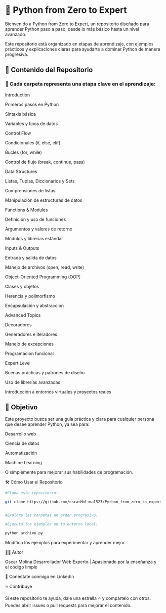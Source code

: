 <h1 align="left">🐍 Python from Zero to Expert</h1>

Bienvenido a Python from Zero to Expert, un repositorio diseñado para aprender Python paso a paso, desde lo más básico hasta un nivel avanzado.

Este repositorio está organizado en etapas de aprendizaje, con ejemplos prácticos y explicaciones claras para ayudarte a dominar Python de manera progresiva.

<h2>📌 Contenido del Repositorio</h2>

<h3>🔹 Cada carpeta representa una etapa clave en el aprendizaje:</h3>

Introduction

Primeros pasos en Python

Sintaxis básica

Variables y tipos de datos

Control Flow

Condicionales (if, else, elif)

Bucles (for, while)

Control de flujo (break, continue, pass)

Data Structures

Listas, Tuplas, Diccionarios y Sets

Comprensiones de listas

Manipulación de estructuras de datos

Functions & Modules

Definición y uso de funciones

Argumentos y valores de retorno

Módulos y librerías estándar

Inputs & Outputs

Entrada y salida de datos

Manejo de archivos (open, read, write)

Object-Oriented Programming (OOP)

Clases y objetos

Herencia y polimorfismo

Encapsulación y abstracción

Advanced Topics

Decoradores

Generadores e iteradores

Manejo de excepciones

Programación funcional

Expert Level

Buenas prácticas y patrones de diseño

Uso de librerías avanzadas

Introducción a entornos virtuales y proyectos reales

<h2>🚀 Objetivo</h2>

Este proyecto busca ser una guía práctica y clara para cualquier persona que desee aprender Python, ya sea para:

Desarrollo web

Ciencia de datos

Automatización

Machine Learning

O simplemente para mejorar sus habilidades de programación.

🛠️ Cómo Usar el Repositorio
```bash
#Clona este repositorio:

git clone https://github.com/oscarMolina1523/Python_from_zero_to_expert.git


#Explora las carpetas en orden progresivo.

#Ejecuta los ejemplos en tu entorno local:

python archivo.py

```
Modifica los ejemplos para experimentar y aprender mejor.

👨‍💻 Autor

Oscar Molina
Desarrollador Web Experto | Apasionado por la enseñanza y el código limpio

📎 Conéctate conmigo en LinkedIn

⭐ Contribuye

Si este repositorio te ayuda, dale una estrella ⭐ y compártelo con otros.
Puedes abrir issues o pull requests para mejorar el contenido.
